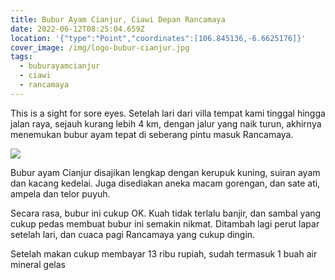 ```yaml
---
title: Bubur Ayam Cianjur, Ciawi Depan Rancamaya
date: 2022-06-12T08:25:04.659Z
location: '{"type":"Point","coordinates":[106.845136,-6.6625176]}'
cover_image: /img/logo-bubur-cianjur.jpg
tags:
  - buburayamcianjur
  - ciawi
  - rancamaya
---
```

This is a sight for sore eyes. Setelah lari dari villa tempat kami tinggal hingga jalan raya, sejauh kurang lebih 4 km, dengan jalur yang naik turun, akhirnya menemukan bubur ayam tepat di seberang pintu masuk Rancamaya.

![](/img/bubur-cianjur-rancamaya.jpg)

Bubur ayam Cianjur disajikan lengkap dengan kerupuk kuning, suiran ayam dan kacang kedelai. Juga disediakan aneka macam gorengan, dan sate ati, ampela dan telor puyuh.

Secara rasa, bubur ini cukup OK. Kuah tidak terlalu banjir, dan sambal yang cukup pedas membuat bubur ini semakin nikmat. Ditambah lagi perut lapar setelah lari, dan cuaca pagi Rancamaya yang cukup dingin.

Setelah makan cukup membayar 13 ribu rupiah, sudah termasuk 1 buah air mineral gelas